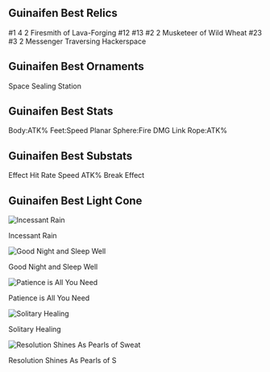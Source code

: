 ## Guinaifen Best Relics
#1 4 2 Firesmith of Lava-Forging #12 #13
#2 2 Musketeer of Wild Wheat #23
#3 2 Messenger Traversing Hackerspace

## Guinaifen Best Ornaments
Space Sealing Station

## Guinaifen Best Stats
Body:ATK%
Feet:Speed
Planar Sphere:Fire DMG
Link Rope:ATK%

## Guinaifen Best Substats
Effect Hit Rate
Speed
ATK%
Break Effect

## Guinaifen Best Light Cone

![Incessant Rain](https://rerollcdn.com/STARRAIL/LightCones/incessant_rain_sm.png)

Incessant Rain

![Good Night and Sleep Well](https://rerollcdn.com/STARRAIL/LightCones/good_night_and_sleep_well_sm.png)

Good Night and Sleep Well

![Patience is All You Need](https://rerollcdn.com/STARRAIL/LightCones/patience_is_all_you_need_sm.png)

Patience is All You Need

![Solitary Healing](https://rerollcdn.com/STARRAIL/LightCones/solitary_healing_sm.png)

Solitary Healing

![Resolution Shines As Pearls of Sweat](https://rerollcdn.com/STARRAIL/LightCones/resolution_shines_as_pearls_of_sweat_sm.png)

Resolution Shines As Pearls of S